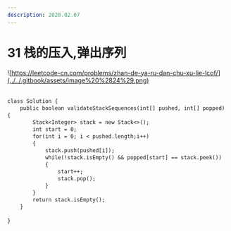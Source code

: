 ```yaml
---
description: 2020.02.07
---
```


# 31 栈的压入,弹出序列

![https://leetcode-cn.com/problems/zhan-de-ya-ru-dan-chu-xu-lie-lcof/](../../.gitbook/assets/image%20%2824%29.png)



```text

class Solution {
    public boolean validateStackSequences(int[] pushed, int[] popped) {
        Stack<Integer> stack = new Stack<>();
        int start = 0;
        for(int i = 0; i < pushed.length;i++)
        {
            stack.push(pushed[i]);
            while(!stack.isEmpty() && popped[start] == stack.peek())
            {
                start++;
                stack.pop();
            }
        }
        return stack.isEmpty();
    }

}
```

